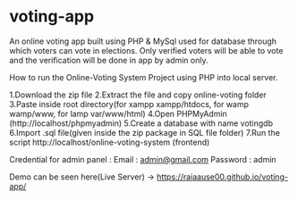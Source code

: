 # voting-app
An online voting app built using PHP & MySql used for database through which voters can vote in elections.
Only verified voters will be able to vote and the verification will be done in app by admin only.


How to run the Online-Voting System Project using PHP into local server.

1.Download the zip file
2.Extract the file and copy online-voting folder
3.Paste inside root directory(for xampp xampp/htdocs, for wamp wamp/www, for lamp var/www/html)
4.Open PHPMyAdmin (http://localhost/phpmyadmin)
5.Create a database with name votingdb
6.Import .sql file(given inside the zip package in SQL file folder)
7.Run the script http://localhost/online-voting-system (frontend)

Credential for admin panel :
Email : admin@gmail.com 
Password : admin

Demo can be seen here(Live Server) ->  https://raiaause00.github.io/voting-app/
